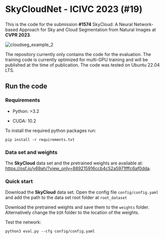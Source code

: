 # SkyCloudNet - ICIVC 2023 (#19)


###
This is the code for the submission __#1574__  SkyCloud: A Neural Network-based Approach for Sky and Cloud Segmentation from Natural Images at __CVPR 2023__. 

![cloudseg_example_2](https://user-images.githubusercontent.com/24622304/187810011-82a2c390-9074-4d8f-92e3-6b350c29d566.png)

The repository currently only contains the code for the evaluation. The training code is currently optimized for multi-GPU training and will be published at the time of publication. The code was tested on Ubuntu 22.04 LTS.

## Run the code
### Requirements
- Python: >3.2

- CUDA: 10.2

To install the required python packages run: 
```
pip install -r requirements.txt
```

### Data set and weights
The __SkyCloud__ data set and the pretrained weights are available at: https://osf.io/y69ah/?view_only=889215916ccb4c52a5971fffc6af0dda.

### Quick start 
Download the __SkyCloud__ data set. 
Open the config file ```config/config.yaml``` and add the path to the data set root folder at ```root_dataset```

Download the pretrained weights and save them to the ```weights``` folder.
Alternatively change the ```DIR``` folder to the location of the weights. 

Test the network:
```
python3 eval.py --cfg config/config.yaml
```

